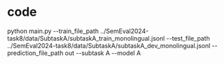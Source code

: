 # code

python main.py --train_file_path ../SemEval2024-task8/data/SubtaskA/subtaskA_train_monolingual.jsonl --test_file_path ../SemEval2024-task8/data/SubtaskA/subtaskA_dev_monolingual.jsonl --prediction_file_path out --subtask A --model A
